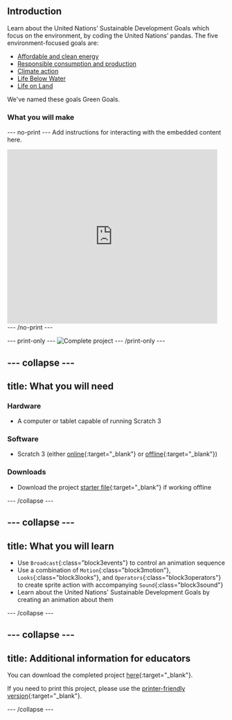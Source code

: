 ## Introduction

Learn about the United Nations’ Sustainable Development Goals which focus on the environment, by coding the United Nations’ pandas. The five environment-focused goals are:
+ [Affordable and clean energy](https://www.undp.org/content/undp/en/home/sustainable-development-goals/goal-7-affordable-and-clean-energy.html)
+ [Responsible consumption and production](https://www.undp.org/content/undp/en/home/sustainable-development-goals/goal-12-responsible-consumption-and-production.html)
+ [Climate action](https://www.undp.org/content/undp/en/home/sustainable-development-goals/goal-13-climate-action.html)
+ [Life Below Water](https://www.undp.org/content/undp/en/home/sustainable-development-goals/goal-14-life-below-water.html)
+ [Life on Land](https://www.undp.org/content/undp/en/home/sustainable-development-goals/goal-15-life-on-land.html)

We've named these goals Green Goals.

### What you will make

--- no-print ---
Add instructions for interacting with the embedded content here.

<div class="scratch-preview">
  <iframe allowtransparency="true" width="485" height="402" src="https://scratch.mit.edu/projects/embed/160619869/?autostart=false" frameborder="0"></iframe>
</div>
--- /no-print ---

--- print-only ---
![Complete project](images/showcase_static.png)
--- /print-only ---

--- collapse ---
---
title: What you will need
---
### Hardware

+ A computer or tablet capable of running Scratch 3

### Software

+ Scratch 3 (either [online](https://scratch.mit.edu/){:target="_blank"} or [offline](https://scratch.mit.edu/download){:target="_blank"})

### Downloads

+ Download the project [starter file](http://rpf.io/p/en/projectName-go){:target="_blank"} if working offline

--- /collapse ---

--- collapse ---
---
title: What you will learn
---

+ Use `Broadcast`{:class="block3events"} to control an animation sequence
+ Use a combination of `Motion`{:class="block3motion"}, `Looks`{:class="block3looks"}, and `Operators`{:class="block3operators"} to create sprite action with accompanying `Sound`{:class="block3sound"}
+ Learn about the United Nations' Sustainable Development Goals by creating an animation about them

--- /collapse ---

--- collapse ---
---
title: Additional information for educators
---

You can download the completed project [here](http://rpf.io/p/en/projectName-get){:target="_blank"}.

If you need to print this project, please use the [printer-friendly version](https://projects.raspberrypi.org/en/projects/projectName/print){:target="_blank"}.

--- /collapse ---
